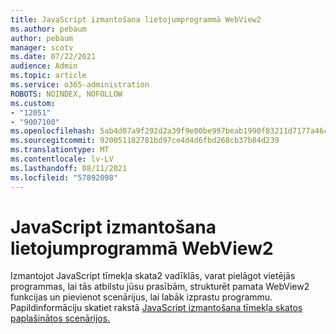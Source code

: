 ```yaml
---
title: JavaScript izmantošana lietojumprogrammā WebView2
ms.author: pebaum
author: pebaum
manager: scotv
ms.date: 07/22/2021
audience: Admin
ms.topic: article
ms.service: o365-administration
ROBOTS: NOINDEX, NOFOLLOW
ms.custom:
- "12051"
- "9007100"
ms.openlocfilehash: 5ab4d07a9f292d2a39f9e00be997beab1990f83211d7177a46cc310effbe4553
ms.sourcegitcommit: 920051182781bd97ce4d4d6fbd268cb37b84d239
ms.translationtype: MT
ms.contentlocale: lv-LV
ms.lasthandoff: 08/11/2021
ms.locfileid: "57892098"
---
```

# <a name="use-javascript-in-webview2"></a>JavaScript izmantošana lietojumprogrammā WebView2

Izmantojot JavaScript tīmekļa skata2 vadīklās, varat pielāgot vietējās programmas, lai tās atbilstu jūsu prasībām, strukturēt pamata WebView2 funkcijas un pievienot scenārijus, lai labāk izprastu programmu. Papildinformāciju skatiet rakstā [JavaScript izmantošana tīmekļa skatos paplašinātos scenārijos.](https://docs.microsoft.com/microsoft-edge/webview2/how-to/javascript)
